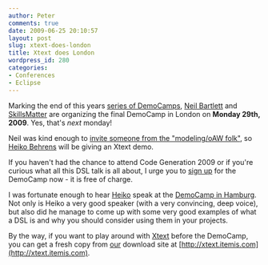 ```yaml
---
author: Peter
comments: true
date: 2009-06-25 20:10:57
layout: post
slug: xtext-does-london
title: Xtext does London
wordpress_id: 280
categories:
- Conferences
- Eclipse
---
```


Marking the end of this years [series of DemoCamps](http://wiki.eclipse.org/Eclipse_DemoCamps_Galileo_2009), [Neil Bartlett](http://twitter.com/njbartlett) and [SkillsMatter](http://skillsmatter.com/event/java-jee/eclipse-democamp-2009) are organizing the final DemoCamp in London on **Monday 29th, 2009**. Yes, that's _next_ monday!

Neil was kind enough to [invite someone from the "modeling/oAW folk"](http://twitter.com/njbartlett/statuses/2177688004), so [Heiko Behrens](http://www.1160pm.net/) will be giving an Xtext demo. 

If you haven't had the chance to attend Code Generation 2009 or if you're curious what all this DSL talk is all about, I urge you to [sign up](http://skillsmatter.com/event/java-jee/eclipse-democamp-2009) for the DemoCamp now - it is free of charge.

I was fortunate enough to hear [Heiko](http://www.twitter.com/hbehrens) speak at the [DemoCamp in Hamburg](http://wiki.eclipse.org/Eclipse_DemoCamps_Galileo_2009/Hamburg). Not only is Heiko a very good speaker (with a very convincing, deep voice), but also did he manage to come up with some very good examples of what a DSL is and why you should consider using them in your projects.

By the way, if you want to play around with [Xtext](http://www.twitter.com/xtext) before the DemoCamp, you can get a fresh copy from [our](http://www.itemis.com) download site at [http://xtext.itemis.com](http://xtext.itemis.com).
